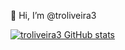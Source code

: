 👋 Hi, I’m @troliveira3

[![troliveira3 GitHub stats](https://github-readme-stats.vercel.app/api?username=troliveira3&show_icons=true&hide=stars,contribs)](https://github.com/troliveira3)

<!---
troliveira3/troliveira3 is a ✨ special ✨ repository because its `README.md` (this file) appears on your GitHub profile.
You can click the Preview link to take a look at your changes.
--->
